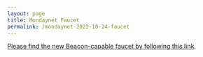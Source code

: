 ```yaml
---
layout: page
title: Mondaynet Faucet
permalink: /mondaynet-2022-10-24-faucet
---
```


[Please find the new Beacon-capable faucet by following this link](https://faucet.mondaynet-2022-10-24.teztnets.xyz).
